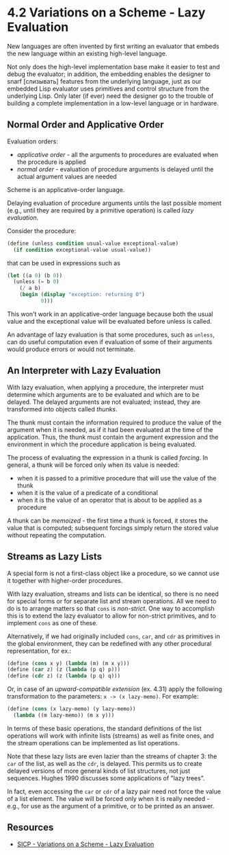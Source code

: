 # 4.2 Variations on a Scheme - Lazy Evaluation

New languages are often invented by first writing an evaluator that embeds the new language within an existing high-level language.

Not only does the high-level implementation base make it easier to test and debug the evaluator; in addition, the embedding enables the designer to snarf [слизывать] features from the underlying language, just as our embedded Lisp evaluator uses primitives and control structure from the underlying Lisp. Only later (if ever) need the designer go to the trouble of building a complete implementation in a low-level language or in hardware.

## Normal Order and Applicative Order

Evaluation orders:
- _applicative order_ - all the arguments to procedures are evaluated when the procedure is applied
- _normal order_ - evaluation of procedure arguments is delayed until the actual argument values are needed

Scheme is an applicative-order language.

Delaying evaluation of procedure arguments untils the last possible moment (e.g., until they are required by a primitive operation) is called _lazy evaluation_.

Consider the procedure:

```scheme
(define (unless condition usual-value exceptional-value)
  (if condition exceptional-value usual-value))
```

that can be used in expressions such as

```scheme
(let ((a 0) (b 0))
  (unless (= b 0)
    (/ a b)
    (begin (display "exception: returning 0")
           0)))
```

This won't work in an applicative-order language because both the usual value and the exceptional value will be evaluated before unless is called.

An advantage of lazy evaluation is that some procedures, such as `unless`, can do useful computation even if evaluation of some of their arguments would produce errors or would not terminate.

## An Interpreter with Lazy Evaluation

With lazy evaluation, when applying a procedure, the interpreter must determine which arguments are to be evaluated and which are to be delayed. The delayed arguments are not evaluated; instead, they are transformed into objects called _thunks_.

The thunk must contain the information required to produce the value of the argument when it is needed, as if it had been evaluated at the time of the application. Thus, the thunk must contain the argument expression and the environment in which the procedure application is being evaluated.

The process of evaluating the expression in a thunk is called _forcing_. In general, a thunk will be forced only when its value is needed:
- when it is passed to a primitive procedure that will use the value of the thunk
- when it is the value of a predicate of a conditional
- when it is the value of an operator that is about to be applied as a procedure

A thunk can be _memoized_ - the first time a thunk is forced, it stores the value that is computed; subsequent forcings simply return the stored value without repeating the computation.

## Streams as Lazy Lists

A special form is not a first-class object like a procedure, so we cannot use it together with higher-order procedures.

With lazy evaluation, streams and lists can be identical, so there is no need for special forms or for separate list and stream operations. All we need to do is to arrange matters so that `cons` is _non-strict_. One way to accomplish this is to extend the lazy evaluator to allow for non-strict primitives, and to implement `cons` as one of these.

Alternatively, if we had originally included `cons`, `car`, and `cdr` as primitives in the global environment, they can be redefined with any other procedural representation, for ex.:

```scheme
(define (cons x y) (lambda (m) (m x y)))
(define (car z) (z (lambda (p q) p)))
(define (cdr z) (z (lambda (p q) q)))
```

Or, in case of an _upward-compatible extension_ (ex. 4.31) apply the following transformation to the parameters: `x -> (x lazy-memo)`. For example:

```scheme
(define (cons (x lazy-memo) (y lazy-memo))
  (lambda ((m lazy-memo)) (m x y)))
```

In terms of these basic operations, the standard definitions of the list operations will work with infinite lists (streams) as well as finite ones, and the stream operations can be implemented as list operations.

Note that these lazy lists are even lazier than the streams of chapter 3: the `car` of the list, as well as the `cdr`, is delayed. This permits us to create delayed versions of more general kinds of list structures, not just sequences. Hughes 1990 discusses some applications of "lazy trees".

In fact, even accessing the `car` or `cdr` of a lazy pair need not force the value of a list element. The value will be forced only when it is really needed - e.g., for use as the argument of a primitive, or to be printed as an answer.

## Resources

- [SICP - Variations on a Scheme - Lazy Evaluation](https://mitpress.mit.edu/sites/default/files/sicp/full-text/book/book-Z-H-27.html)
